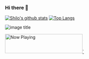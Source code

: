 ### Hi there 👋

[![Shilo's github stats](https://github-readme-stats.vercel.app/api?username=Shilokk&theme=radical)](https://github.com/Shilokk)
[![Top Langs](https://github-readme-stats.vercel.app/api/top-langs/?username=Shilokk)](https://github.com/Shilokk)

![image title](https://rushter.com/counter.svg)

<a href="https://playing-2kx6btl04.vercel.app/nowplaying/?open">
    <img src="https://playing-2kx6btl04.vercel.app/nowplaying" width="256" height="64" alt="Now Playing">`
</a>
